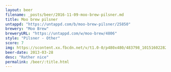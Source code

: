 ```yaml
---
layout: beer
filename: _posts/beer/2016-11-09-moo-brew-pilsner.md
title: Moo brew pilsner
untappd: "https://untappd.com/b/moo-brew-pilsner/25850"
brewery: "Moo Brew"
breweryURL: "https://untappd.com/w/moo-brew/4806"
style: "Pilsner - Other"
score: 7
img: https://scontent.xx.fbcdn.net/v/t1.0-0/p480x480/483798_10151602282778745_989104715_n.jpg?oh=0edb56ee440d071cfa58f20998c44f63&oe=5919D9DB
beer-date: 2013-03-28
desc: "Rather nice"
permalink: /beer/:title.html
---
```

